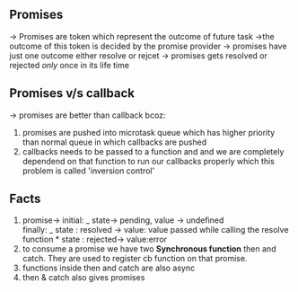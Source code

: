 ## Promises

-> Promises are token which represent the outcome of future task
->the outcome of this token is decided by
the promise provider
-> promises have just one outcome either resolve or rejcet
-> promises gets resolved or rejected *only* once in its life time

## Promises v/s callback

-> promises are better than callback bcoz:

1.  promises are pushed into microtask queue which has higher priority than normal queue in which callbacks are pushed
2.  callbacks needs to be passed to a function and and we are completely dependend on that function to run our callbacks properly which this problem is called 'inversion control'

## Facts

1. promise->
   initial:
   _ state-> pending, value -> undefined  
   finally:
   _ state : resolved -> value: value passed while calling the resolve function \* state : rejected-> value:error
2. to consume a promise we have two **Synchronous function** then and catch. They are used to register cb function on that promise.
3. functions inside then and catch are also async
4. then & catch also gives promises